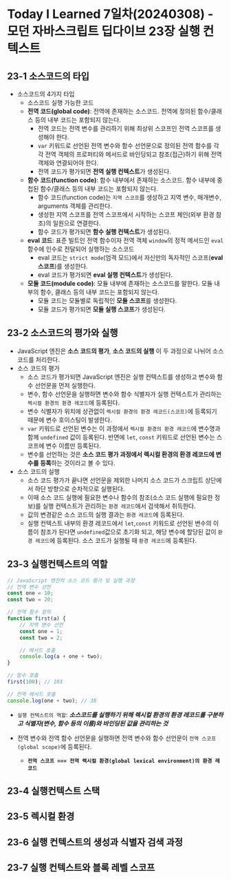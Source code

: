 # Today I Learned 7일차(20240308) - 모던 자바스크립트 딥다이브 23장 실행 컨텍스트

## 23-1 소스코드의 타입
- 소스코드의 4가지 타입
    - 소스코드 실행 가능한 코드
    - **전역 코드(global code)**: 전역에 존재하는 소스코드. 전역에 정의된 함수/클래스 등의 내부 코드는 포함되지 않는다.
        - 전역 코드는 전역 변수를 관리하기 위해 최상위 스코프인 전역 스코프를 생성해야 한다.
        - `var` 키워드로 선언된 전역 변수와 함수 선언문으로 정의된 전역 함수를 각각 전역 객체의 프로퍼티와 메서드로 바인딩되고 참조(접근)하기 위해 전역 객체와 연결되어야 한다.
        - 전역 코드가 평가되면 **전역 실행 컨텍스트**가 생성된다.
    - **함수 코드(function code)**: 함수 내부에서 존재하는 소스코드. 함수 내부에 중첩된 함수/클래스 등의 내부 코드는 포함되지 않는다.
        - 함수 코드(function code)는 `지역 스코프`를 생성하고 지역 변수, 매개변수, arguments 객체를 관리한다.
        - 생성한 지역 스코프를 전역 스코프에서 시작하는 스코프 체인(외부 환경 참조)의 일원으로 연결한다.
        - 함수 코드가 평가되면 **함수 실행 컨텍스트**가 생성된다.
    - **eval 코드**: 표준 빌트인 전역 함수이자 전역 객체 `window`의 정적 메서드인 `eval`함수에 인수로 전달되어 실행하는 소스코드
        - eval 코드는 `strict mode`(엄격 모드)에서 자신만의 독자적인 스코프(**eval 스코프**)를 생성한다.
        - eval 코드가 평가되면 **eval 실행 컨텍스트**가 생성된다.
    - **모듈 코드(module code)**: 모듈 내부에 존재하는 소스코드를 말한다. 모듈 내부의 함수, 클래스 등의 내부 코드는 포함되지 않는다.
        - 모듈 코드는 모듈별로 독립적인 **모듈 스코프**를 생성한다.
        - 모듈 코드가 평가되면 **모듈 실행 스코프**가 생성된다.

## 23-2 소스코드의 평가와 실행
- JavaScript 엔진은 **소스 코드의 평가**, **소스 코드의 실행** 이 두 과정으로 나뉘어 소스 코드를 처리한다.
- 소스 코드의 평가
    - 소스 코드가 평가되면 JavaScript 엔진은 실행 컨텍스트를 생성하고 변수와 함수 선언문을 먼저 실행한다.
    - 변수, 함수 선언문을 실행하면 변수와 함수 식별자가 실행 컨텍스트가 관리하는 `렉시컬 환경의 환경 레코드`에 등록된다.
    - 변수 식별자가 위치에 상관없이 `렉시컬 환경의 환경 레코드(스코프)`에 등록되기 때문에 변수 호이스팅이 발생한다.
    - `var` 키워드로 선언된 변수는 이 과정에서 `렉시컬 환경의 환경 레코드`에 변수명과 함께 `undefined` 값이 등록된다. 반면에 `let`, `const` 키워드로 선언된 변수는 스코프에 변수 이름만 등록된다.
    - 변수를 선언하는 것은 **소스 코드 평가 과정에서 렉시컬 환경의 환경 레코드에 변수를 등록**하는 것이라고 볼 수 있다.
- 소스 코드의 실행
    - 소스 코드 평가가 끝나면 선언문을 제외한 나머지 소스 코드가 스크립트 상단에서 하단 방향으로 순차적으로 실행된다.
    - 이때 소스 코드 실행에 필요한 변수나 함수의 참조(소스 코드 실행에 필요한 정보)를 실행 컨텍스트가 관리하는 `환경 레코드`에서 검색해서 취득한다.
    - 값의 변경같은 소스 코드의 실행 결과는 `환경 레코드`에 등록된다.
    - 실행 컨텍스트 내부의 환경 레코드에서 `let`,`const` 키워드로 선언된 변수의 이름이 참조가 된다면 `undefined`값으로 초기화 되고, 해당 변수에 할당된 값이 `환경 레코드`에 등록된다. 소스 코드가 실행될 때 `환경 레코드`에 등록된다.

## 23-3 실행컨텍스트의 역할
```javascript
// JavaScript 엔진의 소스 코드 평가 및 실행 과정
// 전역 변수 선언
const one = 10;
const two = 20;

// 전역 함수 정의
function first(a) {
    // 지역 변수 선언
    const one = 1;
    const two = 2;

    // 메서드 호출
    console.log(a + one + two);
}

// 함수 호출
first(100); // 103

// 전역 메서드 호출
console.log(one + two); // 30
```
- `실행 컨텍스트의 역할`: **_소스코드를 실행하기 위해 렉시컬 환경의 환경 레코드를 구분하고 식별자(변수, 함수 등의 이름)와 바인딩된 값을 관리하는 것_**

- 전역 변수와 전역 함수 선언문을 실행하면 전역 변수와 함수 선언문이 `전역 스코프(global scope)`에 등록된다.
    - **`전역 스코프 === 전역 렉시컬 환경(global lexical environment)의 환경 레코드`**


## 23-4 실행컨텍스트 스택

## 23-5 렉시컬 환경

## 23-6 실행 컨텍스트의 생성과 식별자 검색 과정

## 23-7 실행 컨텍스트와 블록 레벨 스코프